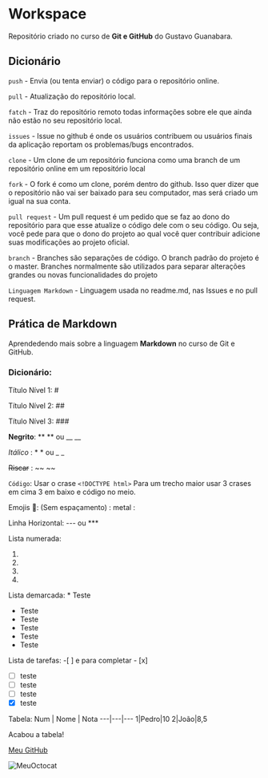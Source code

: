 # Workspace 
 Repositório criado no curso de **Git e GitHub** do Gustavo Guanabara.
 
## Dicionário
`push` - Envia (ou tenta enviar) o código para o repositório online.

`pull` - Atualização do repositório local.

`fatch` - Traz do repositório remoto todas informações sobre ele que ainda não estão no seu repositório local.

`issues` - Issue no github é onde os usuários contribuem ou usuários finais da aplicação reportam os problemas/bugs encontrados.

`clone` - Um clone de um repositório funciona como uma branch de um repositório online em um repositório local

`fork` - O fork é como um clone, porém dentro do github. Isso quer dizer que o repositório não vai ser baixado para seu computador, mas será criado um igual na sua conta.

`pull request` - Um pull request é um pedido que se faz ao dono do repositório para que esse atualize o código dele com o seu código. Ou seja, você pede para que o dono do projeto ao qual você quer contribuir adicione suas modificações ao projeto oficial.

`branch` - Branches são separações de código. O branch padrão do projeto é o master. Branches normalmente são utilizados para separar alterações grandes ou novas funcionalidades do projeto

`Linguagem Markdown` - Linguagem usada no readme.md, nas Issues e no pull request.

## Prática de Markdown
Aprendedendo mais sobre a linguagem **Markdown** no curso de Git e GitHub.

### Dicionário:
Título Nível 1: #

Título Nível 2: ##

Título Nível 3: ###

**Negrito**: ** ** ou __ __

*Itálico*  : * * ou _ _ 

~~Riscar~~ : ~~ ~~

`Código`: Usar o crase `<!DOCTYPE html>` Para um trecho maior usar 3 crases em cima 3 em baixo e código no meio.  

Emojis :metal:: (Sem espaçamento) : metal : 

Linha Horizontal: --- ou ***

Lista numerada:

1. 
2.
 3. 
3.

Lista demarcada: * Teste

* Teste 
* Teste
 * Teste 
* Teste
* Teste

Lista de tarefas: -[ ] e para completar - [x]
- [ ] teste
- [ ] teste
- [ ] teste
- [x] teste

Tabela:
Num | Nome | Nota
---|---|---
1|Pedro|10
2|João|8,5

Acabou a tabela!

 [Meu GitHub](https://github.com/PedroOrnelasPego)
 
![MeuOctocat](https://user-images.githubusercontent.com/77706490/115455807-d0aea580-a1f8-11eb-9cf2-dbc98665776b.png) 

